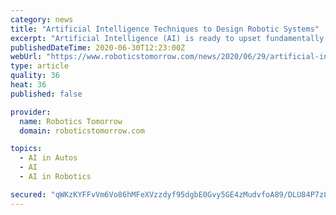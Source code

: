 ```yaml
---
category: news
title: "Artificial Intelligence Techniques to Design Robotic Systems"
excerpt: "Artificial Intelligence (AI) is ready to upset fundamentally every industry conceivably, and advanced robotic technology is the same. The combination of ML, AI, and robotics is opening the pipeline of possibilities in the automation ground."
publishedDateTime: 2020-06-30T12:23:00Z
webUrl: "https://www.roboticstomorrow.com/news/2020/06/29/artificial-intelligence-techniques-to-design-robotic-systems/15417/"
type: article
quality: 36
heat: 36
published: false

provider:
  name: Robotics Tomorrow
  domain: roboticstomorrow.com

topics:
  - AI in Autos
  - AI
  - AI in Robotics

secured: "qWKzKYFFvVm6Vo86hMFeXVzzdyf95dgbE0Gvy5GE4zMudvfoA89/DLU84P7z8e6Tixi01ObCRrC9U/qJAinMO6zWWwHLRUuu71HTJuBn8M3EBlXg3ecfa96fpjsu/R5+8OJ0HvJBc3rrhWyerVZ452c6TtmwKyaRn3rFOuZSWY8KUexIM1dfSTKfncMcOYBnMWHoQjiPMog367g+tP6yrNbjsLcut3cQzwP+vNniw7rBUXmHvMSXRKQvEraT19MiFqNG+EeTgPIvWhoHF+nLGUQkKOpTn+JvZ4WIiAeWf10+8BagGDZ+GxBG9ykEwU7HAxgro0NnDyh7lPHW5njGQw==;IoXzQIzgej7kSb6jq8KF4w=="
---
```


